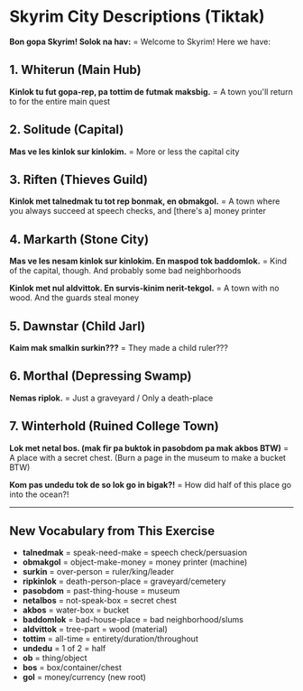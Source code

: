 # Skyrim City Descriptions (Tiktak)

**Bon gopa Skyrim! Solok na hav:**
= Welcome to Skyrim! Here we have:

## 1. Whiterun (Main Hub)
**Kinlok tu fut gopa-rep, pa tottim de futmak maksbig.**
= A town you'll return to for the entire main quest

## 2. Solitude (Capital)
**Mas ve les kinlok sur kinlokim.**
= More or less the capital city

## 3. Riften (Thieves Guild)
**Kinlok met talnedmak tu tot rep bonmak, en obmakgol.**
= A town where you always succeed at speech checks, and [there's a] money printer

## 4. Markarth (Stone City)
**Mas ve les nesam kinlok sur kinlokim. En maspod tok baddomlok.**
= Kind of the capital, though. And probably some bad neighborhoods

**Kinlok met nul aldvittok. En survis-kinim nerit-tekgol.**
= A town with no wood. And the guards steal money

## 5. Dawnstar (Child Jarl)
**Kaim mak smalkin surkin???**
= They made a child ruler???

## 6. Morthal (Depressing Swamp)
**Nemas riplok.**
= Just a graveyard / Only a death-place

## 7. Winterhold (Ruined College Town)
**Lok met netal bos. (mak fir pa buktok in pasobdom pa mak akbos BTW)**
= A place with a secret chest. (Burn a page in the museum to make a bucket BTW)

**Kom pas undedu tok de so lok go in bigak?!**
= How did half of this place go into the ocean?!

---

## New Vocabulary from This Exercise

- **talnedmak** = speak-need-make = speech check/persuasion
- **obmakgol** = object-make-money = money printer (machine)
- **surkin** = over-person = ruler/king/leader
- **ripkinlok** = death-person-place = graveyard/cemetery
- **pasobdom** = past-thing-house = museum
- **netalbos** = not-speak-box = secret chest
- **akbos** = water-box = bucket
- **baddomlok** = bad-house-place = bad neighborhood/slums
- **aldvittok** = tree-part = wood (material)
- **tottim** = all-time = entirety/duration/throughout
- **undedu** = 1 of 2 = half
- **ob** = thing/object
- **bos** = box/container/chest
- **gol** = money/currency (new root)
